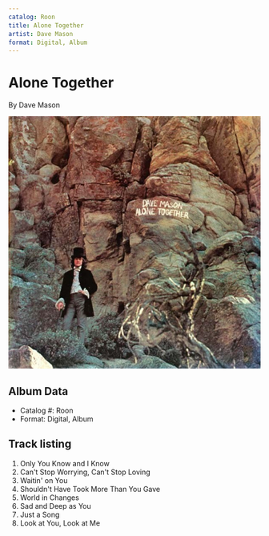 ```yaml
---
catalog: Roon
title: Alone Together
artist: Dave Mason
format: Digital, Album
---
```


# Alone Together

By Dave Mason

![](../../assets/albumcovers/Dave_Mason-Alone_Together.png)

## Album Data

- Catalog #: Roon
- Format: Digital, Album


## Track listing


1. Only You Know and I Know
2. Can't Stop Worrying, Can't Stop Loving
3. Waitin' on You
4. Shouldn't Have Took More Than You Gave
5. World in Changes
6. Sad and Deep as You
7. Just a Song
8. Look at You, Look at Me

